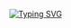 <a href="https://git.io/typing-svg"><img src="https://readme-typing-svg.demolab.com?font=Fira+Code&pause=1000&width=435&lines=little+proger+and+music+maker" alt="Typing SVG" /></a>


